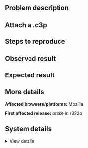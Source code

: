 ## Problem description



## Attach a .c3p



## Steps to reproduce



## Observed result



## Expected result



## More details



**Affected browsers/platforms:** Mozilla

**First affected release:** broke in r322b

## System details

<details><summary>View details</summary>



</details>
